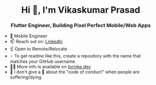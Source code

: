 <h1 align="center">Hi 👋, I'm Vikaskumar Prasad</h1>
<h3 align="center">Flutter Engineer, Building Pixel Perfect Mobile/Web Apps</h3>
<!-- <h3 align="center">Looking for a remote job 🧐? <a href="https://www.jobdistricts.com/">JobDistricts.com</a></h3> -->


- 🚀 Mobile Engineer
- 📫 Reach out on: <a href="https://linkedin.com/in/thornike">LinkedIn</a>
- ☝️ Open to Remote/Relocate
- 💡 To get readme like this, create a repository with the name that matches your GitHub username.
- 👨‍💻 More info is available on [tornike.dev](https://tornike.dev)
- 🤘 I don't give a 💩 about the "code of conduct" when people are suffering/dying
<!--
<h3 align="left">Connect with me:</h3>
<p align="left">
<a href="https://dev.to/tornike" target="blank"><img align="center" src="https://raw.githubusercontent.com/rahuldkjain/github-profile-readme-generator/master/src/images/icons/Social/devto.svg" alt="tornike" height="30" width="40" /></a>
<a href="https://twitter.com/thornike_" target="blank"><img align="center" src="https://raw.githubusercontent.com/rahuldkjain/github-profile-readme-generator/master/src/images/icons/Social/twitter.svg" alt="thornike_" height="30" width="40" /></a>
<a href="https://linkedin.com/in/thornike" target="blank"><img align="center" src="https://raw.githubusercontent.com/rahuldkjain/github-profile-readme-generator/master/src/images/icons/Social/linked-in-alt.svg" alt="thornike" height="30" width="40" /></a>
<a href="https://medium.com/@thornike" target="blank"><img align="center" src="https://raw.githubusercontent.com/rahuldkjain/github-profile-readme-generator/master/src/images/icons/Social/medium.svg" alt="@thornike" height="30" width="40" /></a>
</p>

<h3 align="left">Languages and Tools:</h3>
<p align="left"> <a href="https://dart.dev" target="_blank" rel="noreferrer"> <img src="https://www.vectorlogo.zone/logos/dartlang/dartlang-icon.svg" alt="dart" width="40" height="40"/> </a> <a href="https://www.figma.com/" target="_blank" rel="noreferrer"> <img src="https://www.vectorlogo.zone/logos/figma/figma-icon.svg" alt="figma" width="40" height="40"/> </a> <a href="https://firebase.google.com/" target="_blank" rel="noreferrer"> <img src="https://www.vectorlogo.zone/logos/firebase/firebase-icon.svg" alt="firebase" width="40" height="40"/> </a> <a href="https://flutter.dev" target="_blank" rel="noreferrer"> <img src="https://www.vectorlogo.zone/logos/flutterio/flutterio-icon.svg" alt="flutter" width="40" height="40"/> </a> <a href="https://git-scm.com/" target="_blank" rel="noreferrer"> <img src="https://www.vectorlogo.zone/logos/git-scm/git-scm-icon.svg" alt="git" width="40" height="40"/> </a> <a href="https://hive.apache.org/" target="_blank" rel="noreferrer"> <img src="https://www.vectorlogo.zone/logos/apache_hive/apache_hive-icon.svg" alt="hive" width="40" height="40"/> </a> <a href="https://kotlinlang.org" target="_blank" rel="noreferrer"> <img src="https://www.vectorlogo.zone/logos/kotlinlang/kotlinlang-icon.svg" alt="kotlin" width="40" height="40"/> </a> <a href="https://postman.com" target="_blank" rel="noreferrer"> <img src="https://www.vectorlogo.zone/logos/getpostman/getpostman-icon.svg" alt="postman" width="40" height="40"/> </a> </p>


<!---
<p align="left"> <img src="https://komarev.com/ghpvc/?username=tkko&label=Profile%20views&color=0e75b6&style=plastic" alt="tkko" /> </p>

[![Pinput](https://github-readme-stats.vercel.app/api/pin/?username=tkko&repo=Flutter_pinput&hide=cpp,c++,cmake,html&theme=vue-dark)](https://github.com/tkko/Flutter_pinput)
[![Dismissible Page](https://github-readme-stats.vercel.app/api/pin/?username=tkko&repo=Flutter_dismissible_page&hide=cpp,c++,cmake,html&theme=vue-dark)](https://github.com/tkko/Flutter_dismissible_page)
[![Flutter Smart Auth](https://github-readme-stats.vercel.app/api/pin/?username=tkko&repo=flutter_smart_auth&hide=cpp,c++,cmake,html&theme=vue-dark)](https://github.com/Tkko/flutter_smart_auth)
[![Top Freelance Platforms And Referrals](https://github-readme-stats.vercel.app/api/pin/?username=tkko&repo=top_freelance_platforms_and_referrals&theme=vue-dark)](https://github.com/tkko/top_freelance_platforms_and_referrals)
--->
<!--
![dd](https://github-readme-stats.vercel.app/api?username=tkko&show_icons=true&locale=en&theme=vue-dark)
![dss](https://github-readme-streak-stats.herokuapp.com/?user=tkko&theme=vue-dark)
<!--
<a href="https://www.jobdistricts.com/"><img width="100%" alt="Top freelance platforms for developers" src="https://user-images.githubusercontent.com/26390946/218305238-66ecc2cc-f304-4157-971d-98251336e278.png"/></a>-->
